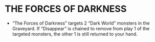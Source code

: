 # THE FORCES OF DARKNESS

*   “The Forces of Darkness” targets 2 “Dark World” monsters in the Graveyard. If “Disappear” is chained to remove from play 1 of the targeted monsters, the other 1 is still returned to your hand.
